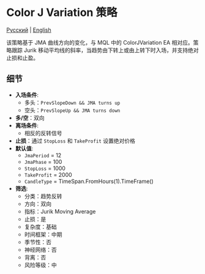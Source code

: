 # Color J Variation 策略
[Русский](README_ru.md) | [English](README.md)

该策略基于 JMA 曲线方向的变化，与 MQL 中的 ColorJVariation EA 相对应。策略跟踪 Jurik 移动平均线的斜率，当趋势由下转上或由上转下时入场，并支持绝对止损和止盈。

## 细节

- **入场条件**:
  - 多头：`PrevSlopeDown && JMA turns up`
  - 空头：`PrevSlopeUp && JMA turns down`
- **多/空**：双向
- **离场条件**:
  - 相反的反转信号
- **止损**：通过 `StopLoss` 和 `TakeProfit` 设置绝对价格
- **默认值**:
  - `JmaPeriod` = 12
  - `JmaPhase` = 100
  - `StopLoss` = 1000
  - `TakeProfit` = 2000
  - `CandleType` = TimeSpan.FromHours(1).TimeFrame()
- **筛选**:
  - 分类：趋势反转
  - 方向：双向
  - 指标：Jurik Moving Average
  - 止损：是
  - 复杂度：基础
  - 时间框架：中期
  - 季节性：否
  - 神经网络：否
  - 背离：否
  - 风险等级：中
